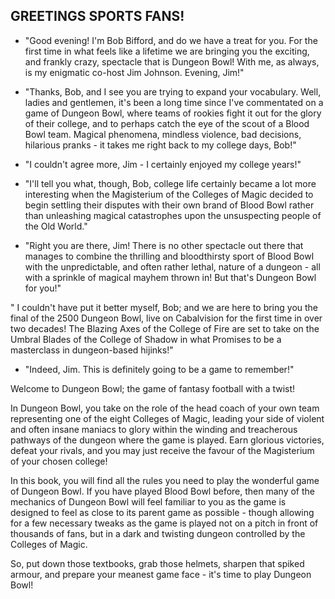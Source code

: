 ## GREETINGS SPORTS FANS!

* "Good evening! I'm Bob Bifford, and do we have a treat for you. For the first time in what feels like a lifetime we are bringing you the exciting, and frankly crazy, spectacle that is Dungeon Bowl! With me, as always, is my enigmatic co-host Jim Johnson. Evening, Jim!"

* "Thanks, Bob, and I see you are trying to expand your vocabulary. Well, ladies and gentlemen, it's been a long time since I've commentated on a game of Dungeon Bowl, where teams of rookies fight it out for the glory of their college, and to perhaps catch the eye of the scout of a Blood Bowl team. Magical phenomena, mindless violence, bad decisions, hilarious pranks - it takes me right back to my college days, Bob!"

* "I couldn't agree more, Jim - I certainly enjoyed my college years!"

* "I'll tell you what, though, Bob, college life certainly became a lot more interesting when the Magisterium of the Colleges of Magic decided to begin settling their disputes with their own brand of Blood Bowl rather than unleashing magical catastrophes upon the unsuspecting people of the Old World."

* "Right you are there, Jim! There is no other spectacle out there that manages to combine the thrilling and bloodthirsty sport of Blood Bowl with the unpredictable, and often rather lethal, nature of a dungeon - all with a sprinkle of magical mayhem thrown in! But that's Dungeon Bowl for you!"

" I couldn't have put it better myself, Bob; and we are here to bring you the final of the 2500 Dungeon Bowl, live on Cabalvision for the first time in over two decades! The Blazing Axes of the College of Fire are set to take on the Umbral Blades of the College of Shadow in what Promises to be a masterclass in dungeon-based hijinks!"

* "Indeed, Jim. This is definitely going to be a game to remember!"

Welcome to Dungeon Bowl; the game of fantasy football with a twist!

In Dungeon Bowl, you take on the role of the head coach of your own team representing one of the eight Colleges of Magic, leading your side of violent and often insane maniacs to glory within the winding and treacherous pathways of the dungeon where the game is played. Earn glorious victories, defeat your rivals, and you may just receive the favour of the Magisterium of your chosen college!

In this book, you will find all the rules you need to play the wonderful game of Dungeon Bowl. If you have played Blood Bowl before, then many of the mechanics of Dungeon Bowl will feel familiar to you as the game is designed to feel as close to its parent game as possible - though allowing for a few necessary tweaks as the game is played not on a pitch in front of thousands of fans, but in a dark and twisting dungeon controlled by the Colleges of Magic.

So, put down those textbooks, grab those helmets, sharpen that spiked armour, and prepare your meanest game face - it's time to play Dungeon Bowl!


